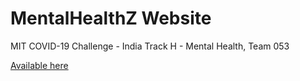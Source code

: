 # MentalHealthZ Website
 MIT COVID-19 Challenge - India Track H - Mental Health, Team 053

[Available here](mhz.netlify.app)

